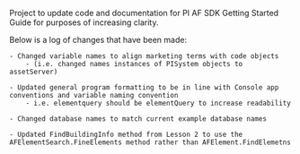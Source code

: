 Project to update code and documentation for PI AF SDK Getting Started Guide for purposes of increasing clarity.

Below is a log of changes that have been made:

	- Changed variable names to align marketing terms with code objects
		- (i.e. changed names instances of PISystem objects to assetServer)

	- Updated general program formatting to be in line with Console app conventions and variable naming convention
		- i.e. elementquery should be elementQuery to increase readability 

	- Changed database names to match current example database names

	- Updated FindBuildingInfo method from Lesson 2 to use the AFElementSearch.FineElements method rather than AFElement.FindElemetns